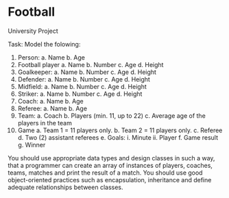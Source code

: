 # Football
 University Project

Task:
Model the folowing:
1. Person:
a. Name
b. Age
2. Football player
a. Name
b. Number
c. Age
d. Height
3. Goalkeeper:
a. Name
b. Number
c. Age
d. Height
4. Defender:
a. Name
b. Number
c. Age
d. Height
5. Midfield:
a. Name
b. Number
c. Age
d. Height
6. Striker:
a. Name
b. Number
c. Age
d. Height
7. Coach:
a. Name
b. Age
8. Referee:
a. Name
b. Age
9. Team:
a. Coach
b. Players (min. 11, up to 22)
c. Average age of the players in the team
10. Game
a. Team 1 = 11 players only.
b. Team 2 = 11 players only.
c. Referee
d. Two (2) assistant referees
e. Goals:
i. Minute
ii. Player
f. Game result
g. Winner

You should use appropriate data types and design classes in such a way,
that a programmer can create an array of instances of players, coaches, teams, matches and
print the result of a match. You should use good object-oriented practices such as encapsulation,
inheritance and define adequate relationships between classes.

